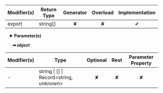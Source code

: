 | Modifier(s)                            | Return Type                    | Generator                        | Overload                         | Implementation                        |
|----------------------------------------|--------------------------------|:--------------------------------:|:--------------------------------:|:-------------------------------------:|
| export | string[] | ✘ | ✘  | ✔ |

&nbsp;&nbsp; **&#9733; Parameter(s)**

&nbsp;&nbsp;&nbsp;&nbsp;&nbsp; _**&#10149; object**_

| Modifier(s)                              | Type                        | Optional                           | Rest                          | Parameter Property                          |
|------------------------------------------|-----------------------------|:----------------------------------:|:-----------------------------:|:-------------------------------------------:|
| - | string &#124; [] &#124; Record&lt;string, unknown&gt; | ✘  | ✘ | ✘ |